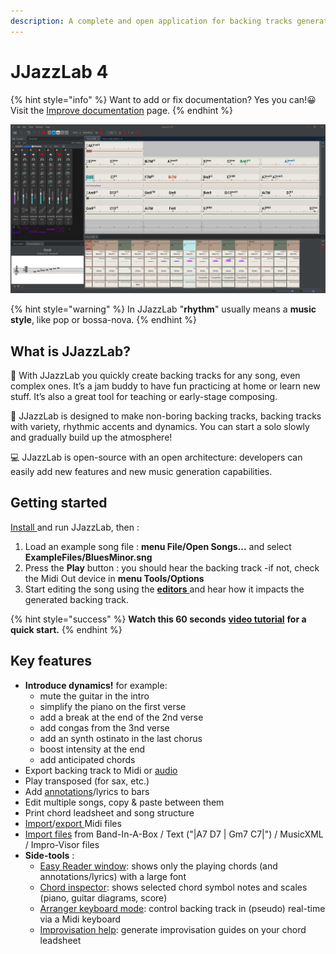 ```yaml
---
description: A complete and open application for backing tracks generation.
---
```


# JJazzLab 4

{% hint style="info" %}
Want to add or fix documentation? Yes you can!😀 Visit the [Improve documentation](contribute/improve-doc.md) page.
{% endhint %}

![JJazzlab 4](.gitbook/assets/JJazzLab4-full1.png)

{% hint style="warning" %}
In JJazzLab "**rhythm**" usually means a **music style**, like pop or bossa-nova.
{% endhint %}

## What is JJazzLab?

🎵 With JJazzLab you quickly create backing tracks for any song, even complex ones. It’s a jam buddy to have fun practicing at home or learn new stuff. It’s also a great tool for teaching or early-stage composing.

🎷 JJazzLab is designed to make non-boring backing tracks, backing tracks with variety, rhythmic accents and dynamics. You can start a solo slowly and gradually build up the atmosphere!

💻 JJazzLab is open-source with an open architecture:  developers can easily add new features and new music generation capabilities.

## Getting started

[Install ](installation.md)and run JJazzLab, then :

1. Load an example song file : **menu File/Open Songs...** and select **ExampleFiles/BluesMinor.sng**
2. Press the **Play** button : you should hear the backing track -if not, check the Midi Out device in **menu Tools/Options**
3. Start editing the song using the [**editors** ](broken-reference)and hear how it impacts the generated backing track.

{% hint style="success" %}
**Watch this 60 seconds** [**video tutorial**](video-tutorials.md#for-starters) **for a quick start.**
{% endhint %}

## Key features

* **Introduce dynamics!** for example:&#x20;
  * mute the guitar in the intro
  * simplify the piano on the first verse
  * add a break at the end of the 2nd verse
  * add congas from the 3nd verse
  * add an synth ostinato in the last chorus
  * boost intensity at the end
  * add anticipated chords
* Export backing track to Midi or [audio](faq.md#generate-mp3)
* Play transposed (for sax, etc.)
* Add [annotations](editors/chord-lead-sheet.md#bar-annotations-lyrics)/lyrics to bars
* Edit multiple songs, copy & paste between them
* Print chord leadsheet and song structure
* [Import](editors/notes-editor.md#importing-notes)/[export ](editors/mix-console.md#export-to-midi-file-with-mouse-drag-and-drop)Midi files
* [Import files](./#import) from Band-In-A-Box / Text ("|A7 D7 | Gm7 C7|") / MusicXML / Impro-Visor files
* **Side-tools** :
  * [Easy Reader window](./#easy-reader-window): shows only the playing chords (and annotations/lyrics) with a large font
  * [Chord inspector](./#chord-inspector): shows selected chord symbol notes and scales (piano, guitar diagrams, score)
  * [Arranger keyboard mode](./#pseudo-arranger-keyboard-mode): control backing track in (pseudo) real-time via a Midi keyboard
  * [Improvisation help](./#improvisation-help): generate improvisation guides on your chord leadsheet



